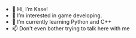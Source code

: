 - 👋 Hi, I’m Kase!
- 👀 I’m interested in game developing.
- 🌱 I’m currently learning Python and C++
- 📫 Don't even bother trying to talk here with me

<!---
kaserc/kaserc is a ✨ special ✨ repository because its `README.md` (this file) appears on your GitHub profile.
You can click the Preview link to take a look at your changes.
--->
